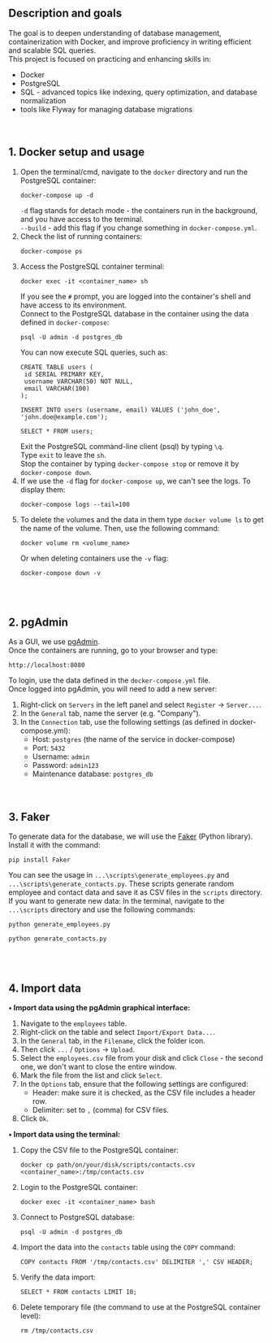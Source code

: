 ## Description and goals
The goal is to deepen understanding of database management, containerization with Docker, and improve proficiency in writing efficient and scalable SQL queries.\
This project is focused on practicing and enhancing skills in:
* Docker
* PostgreSQL
* SQL - advanced topics like indexing, query optimization, and database normalization
* tools like Flyway for managing database migrations
</br></br></br>

## 1. Docker setup and usage
1. Open the terminal/cmd, navigate to the `docker` directory and run the PostgreSQL container:
   ```
   docker-compose up -d
   ```
   `-d` flag stands for detach mode - the containers run in the background, and you have access to the terminal.\
   `--build` - add this flag if you change something in `docker-compose.yml`.
2. Check the list of running containers:
   ```
   docker-compose ps
   ```
3. Access the PostgreSQL container terminal:
   ```
   docker exec -it <container_name> sh
   ```
   If you see the `#` prompt, you are logged into the container's shell and have access to its environment.\
   Connect to the PostgreSQL database in the container using the data defined in `docker-compose`:
   ```
   psql -U admin -d postgres_db
   ```
   You can now execute SQL queries, such as:
   ```
   CREATE TABLE users (
    id SERIAL PRIMARY KEY,
    username VARCHAR(50) NOT NULL,
    email VARCHAR(100)
   );

   INSERT INTO users (username, email) VALUES ('john_doe', 'john.doe@example.com');

   SELECT * FROM users;
   ```
   Exit the PostgreSQL command-line client (psql) by typing `\q`.\
   Type `exit` to leave the `sh`.\
   Stop the container by typing `docker-compose stop` or remove it by `docker-compose down`.
5. If we use the `-d` flag for `docker-compose up`, we can't see the logs. To display them:
   ```
   docker-compose logs --tail=100
   ```   
7. To delete the volumes and the data in them type `docker volume ls` to get the name of the volume. Then, use the following command:
   ```
   docker volume rm <volume_name>
   ```
   Or when deleting containers use the `-v` flag:
   ```
   docker-compose down -v
   ```
</br></br>

## 2. pgAdmin
As a GUI, we use [pgAdmin](https://www.pgadmin.org).\
Once the containers are running, go to your browser and type:
```
http://localhost:8080
```
To login, use the data defined in the `docker-compose.yml` file.\
Once logged into pgAdmin, you will need to add a new server:
1. Right-click on `Servers` in the left panel and select `Register` → `Server...`.
2. In the `General` tab, name the server (e.g. "Company").
3. In the `Connection` tab, use the following settings (as defined in docker-compose.yml):
   - Host: `postgres` (the name of the service in docker-compose)
   - Port: `5432`
   - Username: `admin`
   - Password: `admin123`
   - Maintenance database: `postgres_db`
</br></br></br>

## 3. Faker
To generate data for the database, we will use the [Faker](https://pypi.org/project/Faker) (Python library). Install it with the command:
```
pip install Faker
```
You can see the usage in `...\scripts\generate_employees.py` and `...\scripts\generate_contacts.py`. These scripts generate random employee and contact data and save it as CSV files in the `scripts` directory.\
If you want to generate new data: In the terminal, navigate to the `...\scripts` directory and use the following commands:
```
python generate_employees.py
```
```
python generate_contacts.py
```
</br></br>

## 4. Import data
**• Import data using the pgAdmin graphical interface:**
1. Navigate to the `employees` table.
2. Right-click on the table and select `Import/Export Data...`.
3. In the `General` tab, in the `Filename`, click the folder icon.
4. Then click `...` / `Options` → `Upload`.
5. Select the `employees.csv` file from your disk and click `Close` - the second one, we don't want to close the entire window.
6. Mark the file from the list and click `Select`.
7. In the `Options` tab, ensure that the following settings are configured:
   - Header: make sure it is checked, as the CSV file includes a header row.
   - Delimiter: set to `,` (comma) for CSV files.
8. Click `Ok`.

**• Import data using the terminal:**
1. Copy the CSV file to the PostgreSQL container:
   ```
   docker cp path/on/your/disk/scripts/contacts.csv <container_name>:/tmp/contacts.csv
   ```
2. Login to the PostgreSQL container:
   ```
   docker exec -it <container_name> bash
   ```
3. Connect to PostgreSQL database:
   ```
   psql -U admin -d postgres_db
   ```
4. Import the data into the `contacts` table using the `COPY` command:
   ```
   COPY contacts FROM '/tmp/contacts.csv' DELIMITER ',' CSV HEADER;
   ```
5. Verify the data import:
   ```
   SELECT * FROM contacts LIMIT 10;
   ```
6. Delete temporary file (the command to use at the PostgreSQL container level):
   ```
   rm /tmp/contacts.csv
   ```
